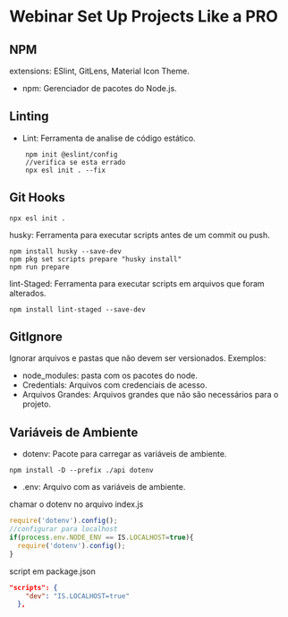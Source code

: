 # Webinar Set Up Projects Like a PRO

## NPM

extensions: ESlint, GitLens, Material Icon Theme.

- npm: Gerenciador de pacotes do Node.js.

## Linting
- Lint: Ferramenta de analise de código estático.
```
    npm init @eslint/config
    //verifica se esta errado
    npx esl init . --fix
```

## Git Hooks
```
npx esl init .
```
husky: Ferramenta para executar scripts antes de um commit ou push.
```
npm install husky --save-dev
npm pkg set scripts prepare "husky install"
npm run prepare
```
lint-Staged: Ferramenta para executar scripts em arquivos que foram alterados.
```
npm install lint-staged --save-dev 
```

## GitIgnore
Ignorar arquivos e pastas que não devem ser versionados.
Exemplos:
- node_modules: pasta com os pacotes do node.
- Credentials: Arquivos com credenciais de acesso.
- Arquivos Grandes: Arquivos grandes que não são necessários para o projeto.

## Variáveis de Ambiente

- dotenv: Pacote para carregar as variáveis de ambiente.
```
npm install -D --prefix ./api dotenv
```
- .env: Arquivo com as variáveis de ambiente.

chamar o dotenv no arquivo index.js
```javascript
require('dotenv').config();
//configurar para localhost
if(process.env.NODE_ENV == IS.LOCALHOST=true){
  require('dotenv').config();
}
```
script em package.json
```json
"scripts": {
    "dev": "IS.LOCALHOST=true"
  },
```

